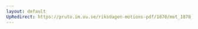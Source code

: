 ```yaml
---
layout: default
UpRedirect: https://pruto.im.uu.se/riksdagen-motions-pdf/1870/mot_1870__ak__153/mot_1870__ak__153-002.pdf
---
```

